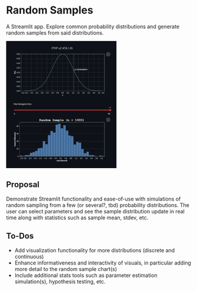 # Random Samples
A Streamlit app. Explore common probability distributions and generate random samples from said distributions.

<img src="https://raw.githubusercontent.com/blsmxiu47/random-samples/main/images/app-screenshot.png" alt="random samples app screenshot" width="300"/>

## Proposal
Demonstrate Streamlit functionality and ease-of-use with simulations of random sampling from a few (or several?, tbd) probability distributions. The user can select parameters and see the sample distribution update in real time along with statistics such as sample mean, stdev, etc.

## To-Dos
- Add visualization functionality for more distributions (discrete and continuous)
- Enhance informativeness and interactivity of visuals, in particular adding more detail to the random sample chart(s)
- Include additional stats tools such as parameter estimation simulation(s), hypothesis testing, etc.